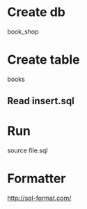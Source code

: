# Create db
book_shop

# Create table
books
## Read insert.sql

# Run
source file.sql

# Formatter
http://sql-format.com/
